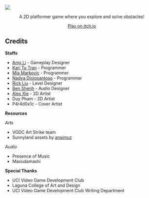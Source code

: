 ![](https://github.com/nadyafebi/Eclipse/raw/master/Platformer/Assets/Sprites/Title_Art_Eclipse_2.png)

<p align="center">A 2D platformer game where you explore and solve obstacles!</p>

<p align="center"><a href="https://amily.itch.io/eclipse">Play on itch.io</a></p>

## Credits

**Staffs**

* [Amy Li](https://github.com/1075087628) - Gameplay Designer
* [Kari Tu Tran](https://github.com/hussler) - Programmer
* [Mia Markovic](https://github.com/mmarkovi) - Programmer
* [Nadya Djojosantoso](https://github.com/nadyafebi) - Programmer
* [Rick Liu](https://github.com/Autisticturtle3) - Level Designer
* [Ben Shenh](https://github.com/besheh) - Audio Designer
* [Alex Xie](https://github.com/ALEXTERRESTRIAL) - 2D Artist
* Duy Pham - 2D Artist
* P4r4d0x1c - Cover Artist

**Resources**

*Arts*

* VGDC Art Strike team
* Sunnyland assets by [ansimuz](https://ansimuz.itch.io/)

*Audio*

* Presence of Music
* Maoudamashi

**Special Thanks**

* UCI Video Game Development Club
* Laguna College of Art and Design
* UCI Video Game Development Club Writing Department

